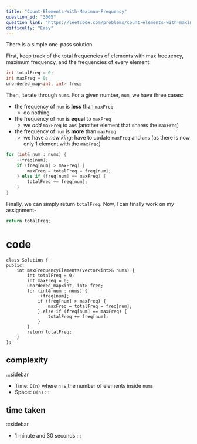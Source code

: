 ```yaml
---
title: "Count-Elements-With-Maximum-Frequency"
question_id: "3005"
question_link: "https://leetcode.com/problems/count-elements-with-maximum-frequency/"
difficulty: "Easy"
---
```


There is a simple one-pass solution.

First, keep track of the total frequencies of elements with max frequency, maximum frequency, and the frequencies of every element:

```cpp
int totalFreq = 0;
int maxFreq = 0;
unordered_map<int, int> freq;
```

Then, iterate through `nums`.
For a given number, `num`, we have three cases:

- the frequency of `num` is **less** than `maxFreq`
    - do nothing
- the frequency of `num` is **equal** to `maxFreq`
    - we *add* `maxFreq` to `ans` (another element that shares the `maxFreq`)
- the frequency of `num` is **more** than `maxFreq`
    - we have a *new king*; have to update `maxFreq` and `ans` (as there is now only 1 element with the `maxFreq`)

```cpp
for (int& num : nums) {
    ++freq[num];
    if (freq[num] > maxFreq) {
        maxFreq = totalFreq = freq[num];
    } else if (freq[num] == maxFreq) {
        totalFreq += freq[num];
    }
}
```

Finally, we can simply return `totalFreq`. Now, I can finally work on my assignment-

```cpp
return totalFreq;
```

# cod<span>e</span>

```{.cpp}
class Solution {
public:
    int maxFrequencyElements(vector<int>& nums) {
        int totalFreq = 0;
        int maxFreq = 0;
        unordered_map<int, int> freq;
        for (int& num : nums) {
            ++freq[num];
            if (freq[num] > maxFreq) {
                maxFreq = totalFreq = freq[num];
            } else if (freq[num] == maxFreq) {
                totalFreq += freq[num];
            }
        }
        return totalFreq;
    }
};
```

## complexit<span>y</span>

:::sidebar
- Time: `O(n)` where `n` is the number of elements inside `nums`
- Space: `O(n)`
:::

## time take<span>n</span>

:::sidebar
- 1 minute and 30 seconds
:::
